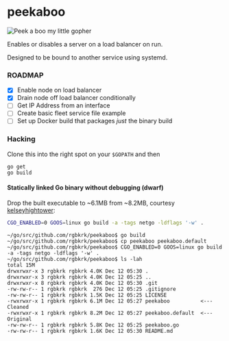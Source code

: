 peekaboo
========

![Peek a boo my little gopher](https://cloud.githubusercontent.com/assets/836375/5406939/db93466c-8180-11e4-9424-ec85a04db052.gif)

Enables or disables a server on a load balancer on run.

Designed to be bound to another service using systemd.

### ROADMAP

* [X] Enable node on load balancer
* [X] Drain node off load balancer conditionally
* [ ] Get IP Address from an interface
* [ ] Create basic fleet service file example
* [ ] Set up Docker build that packages *just* the binary build

### Hacking

Clone this into the right spot on your `$GOPATH` and then

```
go get
go build
```

#### Statically linked Go binary without debugging (dwarf)

Drop the built executable to ~6.1MB from ~8.2MB, courtesy [kelseyhightower](https://github.com/kelseyhightower/contributors):

```bash
CGO_ENABLED=0 GOOS=linux go build -a -tags netgo -ldflags '-w' .
```

```console
~/go/src/github.com/rgbkrk/peekaboo$ go build
~/go/src/github.com/rgbkrk/peekaboo$ cp peekaboo peekaboo.default
~/go/src/github.com/rgbkrk/peekaboo$ CGO_ENABLED=0 GOOS=linux go build -a -tags netgo -ldflags '-w' .
~/go/src/github.com/rgbkrk/peekaboo$ ls -lah
total 15M
drwxrwxr-x 3 rgbkrk rgbkrk 4.0K Dec 12 05:30 .
drwxrwxr-x 3 rgbkrk rgbkrk 4.0K Dec 12 05:25 ..
drwxrwxr-x 8 rgbkrk rgbkrk 4.0K Dec 12 05:30 .git
-rw-rw-r-- 1 rgbkrk rgbkrk  276 Dec 12 05:25 .gitignore
-rw-rw-r-- 1 rgbkrk rgbkrk 1.5K Dec 12 05:25 LICENSE
-rwxrwxr-x 1 rgbkrk rgbkrk 6.1M Dec 12 05:27 peekaboo          <--- Cleaned
-rwxrwxr-x 1 rgbkrk rgbkrk 8.2M Dec 12 05:27 peekaboo.default  <--- Original
-rw-rw-r-- 1 rgbkrk rgbkrk 5.8K Dec 12 05:25 peekaboo.go
-rw-rw-r-- 1 rgbkrk rgbkrk 1.6K Dec 12 05:30 README.md
```


